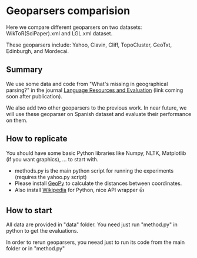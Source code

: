 # Geoparsers comparision 

Here we compare different geoparsers on two datasets: WikToR(SciPaper).xml and LGL.xml dataset.

These geoparsers include: Yahoo, Clavin, Cliff, TopoCluster, GeoTxt, Edinburgh, and Mordecai. 

## Summary

We use some data and code from "What's missing in geographical parsing?" in the journal [Language Resources and Evaluation](http://link.springer.com/journal/10579) (link coming soon after publication). 

We also add two other geoparsers to the previous work. In near future, we will use these geoparser on Spanish dataset and evaluate their performance on them. 


## How to replicate

You should have some basic Python libraries like Numpy, NLTK, Matplotlib (if you want graphics), ... to start with.
- methods.py is the main python script for running the experiments (requires the yahoo.py script)
- Please install [GeoPy](https://pypi.python.org/pypi/geopy/1.11.0) to calculate the distances between coordinates.
- Also install [Wikipedia](https://pypi.python.org/pypi/wikipedia/) for Python, nice API wrapper :+1:


## How to start

All data are provided in "data" folder. You need just run "method.py" in python to get the evaluations. 

In order to rerun geoparsers, you neead just to run its code from the main folder or in "method.py" 